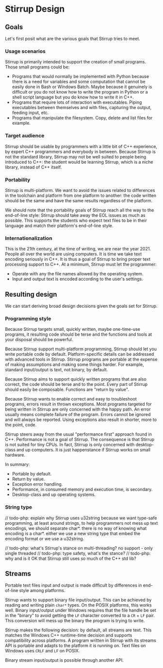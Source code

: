 # Stirrup Design

## Goals

Let's first posit what are the various goals that Stirrup tries to meet.

### Usage scenarios

Stirrup is primarily intended to support the creation of small programs.  Those small programs could be:
- Programs that would normally be implemented with Python because there is a need for variables and some computation that cannot be easily done in Bash or Windows Batch.  Maybe because it genuinely is difficult or you do not know how to write the program in Python or a shell script language but you do know how to write it in C++. 
- Programs that require lots of interaction with executables. Piping executables between themselves and with files, capturing the output, feeding input, etc.
- Programs that manipulate the filesystem.  Copy, delete and list files for example.

### Target audience

Stirrup should be usable by programmers with a little bit of C++ experience, by expert C++ programmers and everybody in between.  Because Stirrup is not the standard library, Stirrup may not be well suited to people being introduced to C++: the student would be learning Stirrup, which is a niche library, instead of C++ itself.

### Portability

Stirrup is multi-platform.  We want to avoid the issues related to differences in the toolchain and platform from one platform to another: the code written should be the same and have the same results regardless of the platform.

We should note that the portability goals of Stirrup reach all the way to the end-of-line style: Stirrup should take away the EOL issues as much as possible.  This supports the students who expect text files to be in their language and match their platform's end-of-line style.

### Internationalization

This is the 21th century, at the time of writing, we are near the year 2021. People all over the world are using computers.  It is time we take text encoding seriously in C++.  It is thus a goal of Stirrup to bring proper text processing support to C++.  At a minimum, Stirrup must let the programmer:
- Operate with any the file names allowed by the operating system.
- Input and output text is encoded according to the user's settings.  

## Resulting design

We can start deriving broad design decisions given the goals set for Stirrup.

### Programming style

Because Stirrup targets small, quickly written, maybe one-time-use programs, it resulting code should be terse and the functions and tools at your disposal should be powerful.

Because Stirrup support multi-platform programming, Stirrup should let you write portable code by default.  Platform-specific details can be addressed with advanced tools in Stirrup.  Stirrup programs are portable at the expense of making assumptions and making some things harder. For example, standard input/output is text, not binary, by default.

Because Stirrup aims to support quickly written programs that are also correct, the code should be terse and to the point.  Every part of Stirrup should easily be composable.  Functions are "return by value".

Because Stirrup wants to enable correct and easy to troubleshoot programs, errors result in thrown exceptions.  Most programs targeted for being written in Stirrup are only concerned with the happy path.  An error usually means complete failure of the program.  Errors cannot be ignored and will always be reported.  Using exceptions also result in shorter, more to the point, code.   

Stirrup steers away from the usual "performance first" approach found in C++.  Performance is not a goal of Stirrup.  The consequence is that Stirrup is not suited for tiny CPUs.  In fact, Stirrup is only concerned with desktop-class and up computers.  It is just happenstance if Stirrup works on small hardware.

In summary:
- Portable by default.
- Return by value.
- Exception error handling.   
- Performance, in consumed memory and execution time, is secondary.
- Desktop-class and up operating systems.

### String type

// todo-php: explain why Stirrup uses u32string
because we want type-safe programming, at least around strings, to help programmers not mess up text encodings, we should separate char*.  there is no way of knowing what encoding is a char*.  either we use a new string type that embed the encoding format or we use a u32string. 

// todo-php: what's Stirrup's stance on multi-threading? no support - only single threaded
// todo-php: type safety, what's the stance? 
// todo-php: why and is it OK that Stirrup still uses so much of the C++ std lib?

## Streams

Portable text files input and output is made difficult by differences in end-of-line style among platforms.  

Stirrup wants to support binary file input/output.  This can be achieved by reading and writing plain `char*` types.  On the POSIX platforms, this works well.  Binary input/output under Windows requires that the file handle be set in the "binary" to avoid getting the `LF` character converted to a `CR` + `LF` pair.  This conversion will mess up the binary the program is trying to write.

Stirrup makes the following decision: by default, all streams are text.  This matches the Windows C++ runtime-time decision and supports compatibility across platforms.  A program written in Stirrup with its streams API is portable and adapts to the platform it is running on.  Text files on Windows uses `CRLF` and `LF` on POSIX.

Binary stream input/output is possible through another API. 

